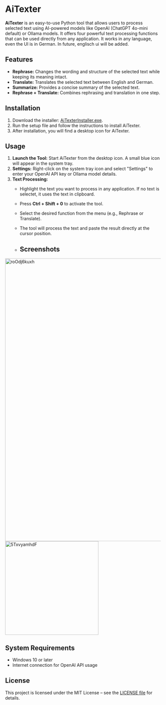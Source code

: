 # AiTexter

**AiTexter** is an easy-to-use Python tool that allows users to process selected text using AI-powered models like OpenAI (ChatGPT 4o-mini default) or Ollama models. It offers four powerful text processing functions that can be used directly from any application. It works in any language, even the UI is in German. In future, englisch ui will be added.

## Features

- **Rephrase:** Changes the wording and structure of the selected text while keeping its meaning intact.
- **Translate:** Translates the selected text between English and German.
- **Summarize:** Provides a concise summary of the selected text.
- **Rephrase + Translate:** Combines rephrasing and translation in one step.

## Installation

1. Download the installer: [AiTexterInstaller.exe](https://github.com/NeverBeLazyG/AiTexter/releases/download/v1.0/AiTexterInstaller.exe).
2. Run the setup file and follow the instructions to install AiTexter.
3. After installation, you will find a desktop icon for AiTexter.

## Usage

1. **Launch the Tool:** Start AiTexter from the desktop icon. A small blue icon will appear in the system tray.
2. **Settings:** Right-click on the system tray icon and select "Settings" to enter your OpenAI API key or Ollama model details.
3. **Text Processing:**
   - Highlight the text you want to process in any application. If no text is selectet, it uses the text in clipboard.
   - Press **Ctrl + Shift + 0** to activate the tool.
   - Select the desired function from the menu (e.g., Rephrase or Translate).
   - The tool will process the text and paste the result directly at the cursor position.
  
   - ## Screenshots

<img width="912" alt="roOdj6kuxh" src="https://github.com/user-attachments/assets/aa4463e3-504a-45ee-9621-fc62f8cf873b">
<img width="302" alt="5TxvyamhdF" src="https://github.com/user-attachments/assets/ee230dfd-f6ec-439d-bb0f-3de59f31d6ce">


## System Requirements

- Windows 10 or later
- Internet connection for OpenAI API usage

## License

This project is licensed under the MIT License – see the [LICENSE file](LICENSE) for details.
